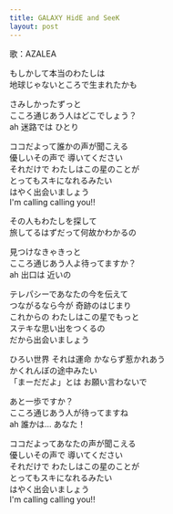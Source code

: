 ```yaml
---
title: GALAXY HidE and SeeK
layout: post
---
```

歌：AZALEA

<p><a class="dia">もしかして本当のわたしは<br />
地球じゃないところで生まれたかも</a></p>

<p><a class="dia">さみしかったずっと<br />
こころ通じあう人はどこでしょう？<br />
ah 迷路では</a> ひとり</p>

<p>ココだよって誰かの声が聞こえる<br />
優しいその声で 導いてください<br />
それだけで わたしはこの星のことが<br />
とってもスキになれるみたい<br />
はやく出会いましょう<br />
I'm calling calling you!!</p>

<p><a class="hanamaru">その人もわたしを探して<br />
旅してるはずだって何故かわかるの</a></p>

<p><a class="kanan">見つけなきゃきっと<br />
こころ通じあう人よ待ってますか？<br />
ah 出口は</a> 近いの</p>

<p>テレパシーであなたの今を伝えて<br />
つながるなら今が 奇跡のはじまり<br />
これからの わたしはこの星でもっと<br />
ステキな思い出をつくるの<br />
だから出会いましょう</p>

<p><a class="kanan">ひろい世界 それは運命</a> <a class="hanamaru">かならず惹かれあう<br />
かくれんぼの途中みたい</a><br />
<a class="dia">「まーだだよ」とは お願い言わないで</a></p>

<p>あと一歩ですか？<br />
こころ通じあう人が待ってますね<br />
ah 誰かは… <a class="dia">あなた！</a></p>

<p>ココだよってあなたの声が聞こえる<br />
優しいその声で 導いてください<br />
それだけで わたしはこの星のことが<br />
とってもスキになれるみたい<br />
はやく出会いましょう<br />
I'm calling calling you!!</p>